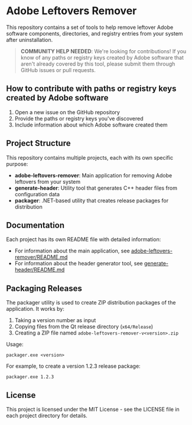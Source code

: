 # Adobe Leftovers Remover

This repository contains a set of tools to help remove leftover Adobe software components, directories, and registry entries from your system after uninstallation.

> **COMMUNITY HELP NEEDED**: We're looking for contributions! If you know of any paths or registry keys created by Adobe software that aren't already covered by this tool, please submit them through GitHub issues or pull requests.

## How to contribute with paths or registry keys created by Adobe software

1. Open a new issue on the GitHub repository
2. Provide the paths or registry keys you've discovered
3. Include information about which Adobe software created them

## Project Structure

This repository contains multiple projects, each with its own specific purpose:

- **adobe-leftovers-remover**: Main application for removing Adobe leftovers from your system
- **generate-header**: Utility tool that generates C++ header files from configuration data
- **packager**: .NET-based utility that creates release packages for distribution

## Documentation

Each project has its own README file with detailed information:

- For information about the main application, see [adobe-leftovers-remover/README.md](adobe-leftovers-remover/README.md)
- For information about the header generator tool, see [generate-header/README.md](generate-header/README.md)

## Packaging Releases

The packager utility is used to create ZIP distribution packages of the application. It works by:

1. Taking a version number as input
2. Copying files from the Qt release directory (`x64/Release`)
3. Creating a ZIP file named `adobe-leftovers-remover-v<version>.zip`

Usage:
```
packager.exe <version>
```

For example, to create a version 1.2.3 release package:
```
packager.exe 1.2.3
```

## License

This project is licensed under the MIT License - see the LICENSE file in each project directory for details.